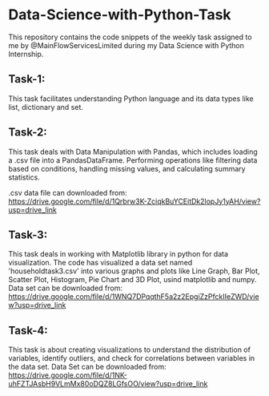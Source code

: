 # Data-Science-with-Python-Task
This repository contains the code snippets of the weekly task assigned to me by @MainFlowServicesLimited during my Data Science with Python Internship.
## Task-1:
This task facilitates understanding Python language and its data types like list, dictionary and set.
## Task-2:
This task deals with Data Manipulation with Pandas, which includes loading a .csv file into a PandasDataFrame. Performing operations like filtering data based on conditions, handling missing values, and calculating summary statistics. 

.csv data file can downloaded from: https://drive.google.com/file/d/1Qrbrw3K-ZciqkBuYCEitDk2lopJy1yAH/view?usp=drive_link
## Task-3:
This task deals in working with Matplotlib library in python for data visualization. The code has visualized a data set named 'householdtask3.csv' into various graphs and plots like Line Graph, Bar Plot, Scatter Plot, Histogram, Pie Chart and 3D Plot, usind matplotlib and numpy.
Data set can be downloaded from: https://drive.google.com/file/d/1WNQ7DPqqthF5a2z2EpgiZzPfckIIeZWD/view?usp=drive_link
## Task-4:
This task is about creating visualizations to understand the distribution of variables, identify outliers, and check for correlations between variables in the data set.
Data Set can be downloaded from: https://drive.google.com/file/d/1NK-uhFZTJAsbH9VLmMx80oDQZ8LGfsOO/view?usp=drive_link

